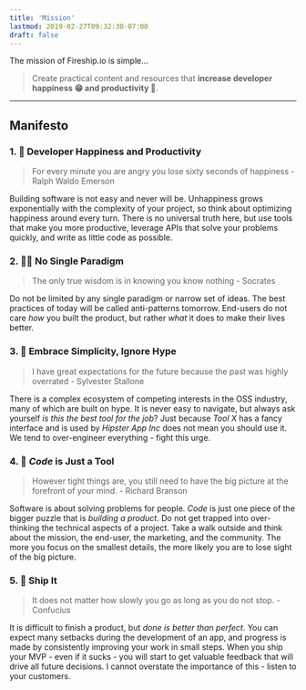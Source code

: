 ```yaml
---
title: 'Mission'
lastmod: 2019-02-27T09:32:30-07:00
draft: false
---
```


The mission of Fireship.io is simple...

>  Create practical content and resources that **increase developer happiness 😁 and productivity 🚀**. 

<hr>

## Manifesto

### 1. 🤗 Developer Happiness and Productivity

> For every minute you are angry you lose sixty seconds of happiness - Ralph Waldo Emerson

Building software is not easy and never will be. Unhappiness grows exponentially with the complexity of your project, so think about optimizing happiness around every turn. There is no universal truth here, but use tools that make you more productive, leverage APIs that solve your problems quickly, and write as little code as possible. 

### 2. 🤝🏼 No Single Paradigm

> The only true wisdom is in knowing you know nothing - Socrates

Do not be limited by any single paradigm or narrow set of ideas. The best practices of today will be called anti-patterns tomorrow. End-users do not care *how* you built the product, but rather *what* it does to make their lives better. 

### 3. 🍞 Embrace Simplicity, Ignore Hype

> I have great expectations for the future because the past was highly overrated - Sylvester Stallone

There is a complex ecosystem of competing interests in the OSS industry, many of which are built on hype. It is never easy to navigate, but always ask yourself *is this the best tool for the job*? Just because *Tool X* has a fancy interface and is used by *Hipster App Inc* does not mean you should use it. We tend to over-engineer everything - fight this urge.
 

### 4. 🧰 *Code* is Just a Tool

> However tight things are, you still need to have the big picture at the forefront of your mind. - Richard Branson

Software is about solving problems for people. *Code* is just one piece of the bigger puzzle that is *building a product*. Do not get trapped into over-thinking the technical aspects of a project. Take a walk outside and think about the mission, the end-user, the marketing, and the community. The more you focus on the smallest details, the more likely you are to lose sight of the big picture. 

### 5. 🚀 Ship It

> It does not matter how slowly you go as long as you do not stop. - Confucius

It is difficult to finish a product, but *done is better than perfect*. You can expect many setbacks during the development of an app, and progress is made by consistently improving your work in small steps. When you ship your MVP - even if it sucks - you will start to get valuable feedback that will drive all future decisions. I cannot overstate the importance of this - listen to your customers.



